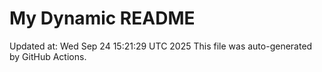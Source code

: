 # My Dynamic README
Updated at: Wed Sep 24 15:21:29 UTC 2025
This file was auto-generated by GitHub Actions.
